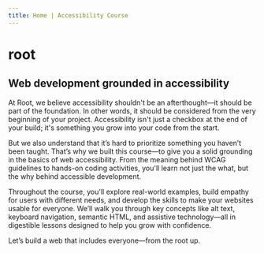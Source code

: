 ```yaml
---
title: Home | Accessibility Course
---
```

<h1 id="root">root</h1>
<h2 class="subheading" id="root-subheading">Web development grounded in accessibility</h2>

At Root, we believe accessibility shouldn't be an afterthought—it should be part of the foundation. In other words, it should be considered from the very beginning of your project. Accessibility isn't just a checkbox at the end of your build; it's something you grow into your code from the start.

But we also understand that it’s hard to prioritize something you haven’t been taught. That’s why we built this course—to give you a solid grounding in the basics of web accessibility. From the meaning behind WCAG guidelines to hands-on coding activities, you'll learn not just the what, but the why behind accessible development.

Throughout the course, you'll explore real-world examples, build empathy for users with different needs, and develop the skills to make your websites usable for everyone. We’ll walk you through key concepts like alt text, keyboard navigation, semantic HTML, and assistive technology—all in digestible lessons designed to help you grow with confidence.

Let’s build a web that includes everyone—from the root up.
